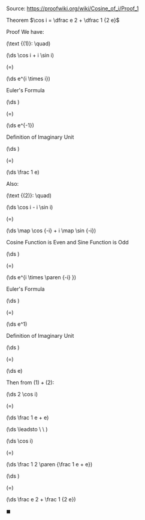 # 

Source: https://proofwiki.org/wiki/Cosine_of_i/Proof_1

Theorem
$\cos i = \dfrac e 2 + \dfrac 1 {2 e}$


Proof
We have:




\(\text {(1)}: \quad\)









\(\ds \cos i + i \sin i\)

\(=\)







\(\ds e^{i \times i}\)





Euler's Formula














\(\ds \)

\(=\)







\(\ds e^{-1}\)





Definition of Imaginary Unit














\(\ds \)

\(=\)







\(\ds \frac 1 e\)









Also:




\(\text {(2)}: \quad\)









\(\ds \cos i - i \sin i\)

\(=\)







\(\ds \map \cos {-i} + i \map \sin {-i}\)





Cosine Function is Even and Sine Function is Odd














\(\ds \)

\(=\)







\(\ds e^{i \times \paren {-i} }\)





Euler's Formula














\(\ds \)

\(=\)







\(\ds e^1\)





Definition of Imaginary Unit














\(\ds \)

\(=\)







\(\ds e\)










Then from $(1) + (2)$:














\(\ds 2 \cos i\)

\(=\)







\(\ds \frac 1 e + e\)














\(\ds \leadsto \ \ \)





\(\ds \cos i\)

\(=\)







\(\ds \frac 1 2 \paren {\frac 1 e + e}\)




















\(\ds \)

\(=\)







\(\ds \frac e 2 + \frac 1 {2 e}\)









$\blacksquare$






